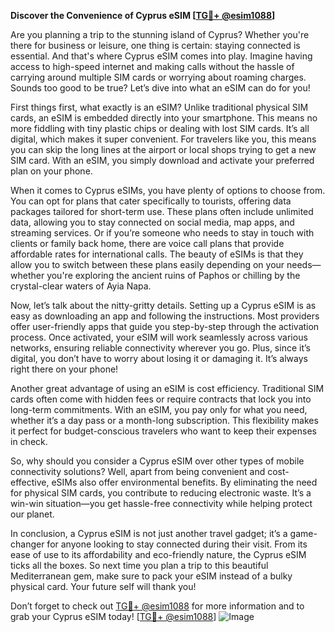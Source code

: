 **Discover the Convenience of Cyprus eSIM [[TG💪+ @esim1088](https://t.me/s/esim1088)]**

Are you planning a trip to the stunning island of Cyprus? Whether you're there for business or leisure, one thing is certain: staying connected is essential. And that's where Cyprus eSIM comes into play. Imagine having access to high-speed internet and making calls without the hassle of carrying around multiple SIM cards or worrying about roaming charges. Sounds too good to be true? Let’s dive into what an eSIM can do for you!

First things first, what exactly is an eSIM? Unlike traditional physical SIM cards, an eSIM is embedded directly into your smartphone. This means no more fiddling with tiny plastic chips or dealing with lost SIM cards. It’s all digital, which makes it super convenient. For travelers like you, this means you can skip the long lines at the airport or local shops trying to get a new SIM card. With an eSIM, you simply download and activate your preferred plan on your phone.

When it comes to Cyprus eSIMs, you have plenty of options to choose from. You can opt for plans that cater specifically to tourists, offering data packages tailored for short-term use. These plans often include unlimited data, allowing you to stay connected on social media, map apps, and streaming services. Or if you’re someone who needs to stay in touch with clients or family back home, there are voice call plans that provide affordable rates for international calls. The beauty of eSIMs is that they allow you to switch between these plans easily depending on your needs—whether you're exploring the ancient ruins of Paphos or chilling by the crystal-clear waters of Ayia Napa.

Now, let’s talk about the nitty-gritty details. Setting up a Cyprus eSIM is as easy as downloading an app and following the instructions. Most providers offer user-friendly apps that guide you step-by-step through the activation process. Once activated, your eSIM will work seamlessly across various networks, ensuring reliable connectivity wherever you go. Plus, since it’s digital, you don’t have to worry about losing it or damaging it. It’s always right there on your phone!

Another great advantage of using an eSIM is cost efficiency. Traditional SIM cards often come with hidden fees or require contracts that lock you into long-term commitments. With an eSIM, you pay only for what you need, whether it’s a day pass or a month-long subscription. This flexibility makes it perfect for budget-conscious travelers who want to keep their expenses in check.

So, why should you consider a Cyprus eSIM over other types of mobile connectivity solutions? Well, apart from being convenient and cost-effective, eSIMs also offer environmental benefits. By eliminating the need for physical SIM cards, you contribute to reducing electronic waste. It’s a win-win situation—you get hassle-free connectivity while helping protect our planet.

In conclusion, a Cyprus eSIM is not just another travel gadget; it’s a game-changer for anyone looking to stay connected during their visit. From its ease of use to its affordability and eco-friendly nature, the Cyprus eSIM ticks all the boxes. So next time you plan a trip to this beautiful Mediterranean gem, make sure to pack your eSIM instead of a bulky physical card. Your future self will thank you!

Don’t forget to check out [TG💪+ @esim1088](https://t.me/s/esim1088) for more information and to grab your Cyprus eSIM today! [[TG💪+ @esim1088](https://t.me/s/esim1088)] ![Image](https://i.postimg.cc/Y0z9fWf4/image.png)